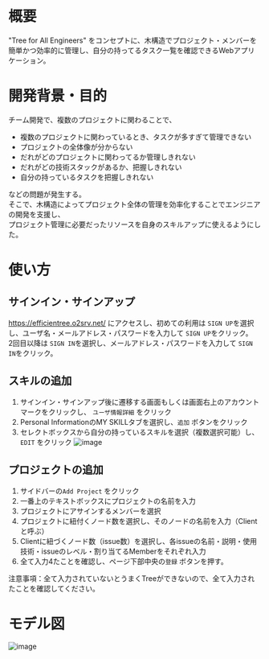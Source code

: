 # 概要
"Tree for All Engineers" をコンセプトに、木構造でプロジェクト・メンバーを簡単かつ効率的に管理し、自分の持ってるタスク一覧を確認できるWebアプリケーション。

# 開発背景・目的
チーム開発で、複数のプロジェクトに関わることで、
- 複数のプロジェクトに関わっているとき、タスクが多すぎて管理できない
- プロジェクトの全体像が分からない
- だれがどのプロジェクトに関わってるか管理しきれない
- だれがどの技術スタックがあるか、把握しきれない
- 自分の持っているタスクを把握しきれない  

などの問題が発生する。  
そこで、木構造によってプロジェクト全体の管理を効率化することでエンジニアの開発を支援し、  
プロジェクト管理に必要だったリソースを自身のスキルアップに使えるようにした。  


# 使い方
## サインイン・サインアップ
https://efficientree.o2srv.net/
にアクセスし、初めての利用は `SIGN UP`を選択し、ユーザ名・メールアドレス・パスワードを入力して `SIGN UP`をクリック。  
2回目以降は `SIGN IN`を選択し、メールアドレス・パスワードを入力して `SIGN IN`をクリック。  

## スキルの追加
1. サインイン・サインアップ後に遷移する画面もしくは画面右上のアカウントマークをクリックし、 `ユーザ情報詳細` をクリック  
2. Personal InformationのMY SKILLタブを選択し、`追加` ボタンをクリック  
3. セレクトボックスから自分の持っているスキルを選択（複数選択可能）し、`EDIT` をクリック
![image](https://user-images.githubusercontent.com/71711872/134709376-a177fa1b-d160-48fa-9947-f51cfa84f955.png)

## プロジェクトの追加
1. サイドバーの`Add Project` をクリック  
2. 一番上のテキストボックスにプロジェクトの名前を入力
3. プロジェクトにアサインするメンバーを選択
4. プロジェクトに紐付くノード数を選択し、そのノードの名前を入力（Clientと呼ぶ）
5. Clientに紐づくノード数（issue数）を選択し、各issueの名前・説明・使用技術・issueのレベル・割り当てるMemberをそれぞれ入力
6. 全て入力4たことを確認し、ページ下部中央の`登録` ボタンを押す。

注意事項：全て入力されていないとうまくTreeができないので、全て入力されたことを確認してください。



# モデル図
![image](https://user-images.githubusercontent.com/71711872/133971611-29b2d691-0b9f-4afd-8bc1-30074f681e4f.png)
